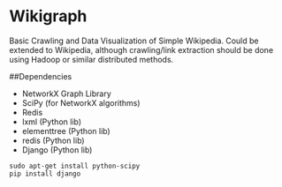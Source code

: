 Wikigraph
=========

Basic Crawling and Data Visualization of Simple Wikipedia. Could be extended to Wikipedia, although crawling/link extraction should be done using Hadoop or similar distributed methods. 

##Dependencies
- NetworkX Graph Library
- SciPy (for NetworkX algorithms)
- Redis
- lxml (Python lib)
- elementtree (Python lib)
- redis (Python lib)
- Django (Python lib)

```shell
sudo apt-get install python-scipy
pip install django
```

